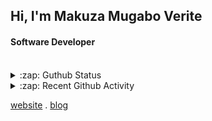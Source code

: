 
## Hi, I'm Makuza Mugabo Verite

<h4>Software Developer</h4>





<br/>

<details>
  <summary>:zap: Guthub Status</summary>
 <p>
  <p align="center"><img width="100%" src="https://github-readme-stats.vercel.app/api?username=makuzaverite&count_private=true&show_icons=true&include_all_commits=true&show_icons=true&theme=tokyonight" /></p>
  </p>
</details>

<details>
  <summary>:zap: Recent Github Activity</summary>

<!--START_SECTION:activity-->
1. 🎉 Merged PR [#89](https://github.com/PatrickNiyogitare28/customify/pull/89) in [PatrickNiyogitare28/customify](https://github.com/PatrickNiyogitare28/customify)
2. 🎉 Merged PR [#86](https://github.com/PatrickNiyogitare28/customify/pull/86) in [PatrickNiyogitare28/customify](https://github.com/PatrickNiyogitare28/customify)
3. 🎉 Merged PR [#87](https://github.com/PatrickNiyogitare28/customify/pull/87) in [PatrickNiyogitare28/customify](https://github.com/PatrickNiyogitare28/customify)
4. 💪 Opened PR [#87](https://github.com/PatrickNiyogitare28/customify/pull/87) in [PatrickNiyogitare28/customify](https://github.com/PatrickNiyogitare28/customify)
5. ❌ Closed PR [#50](https://github.com/PatrickNiyogitare28/customify/pull/50) in [PatrickNiyogitare28/customify](https://github.com/PatrickNiyogitare28/customify)
<!--END_SECTION:activity-->
</details>


[website](https://veritem.me) .
[blog](https://codekin.tech)

<!--
<h5 align="center"><em>Find me here on the internet</em></h5>
<p align="center"> 
  <a href="https://github.com/makuzaverite?tab=followers">
    <img src="https://img.shields.io/github/followers/makuzaverite?label=Followers&logo=GitHub&style=for-the-badge" alt="GitHub badge" />
  </a>
   <a href="http://twitter.com/makuza_mugabo_v">
    <img src="https://img.shields.io/twitter/follow/makuza_mugabo_v?label=Twitter&logo=twitter&style=for-the-badge" />
  </a>
 <a href="https://www.linkedin.com/in/makuza-mugabo-verite-99369a184/" target="_blank">
  <img src="https://img.shields.io/badge/LinkedIn-%230077B5.svg?&style=for-the-badge&logo=LinkedIn&logoColor=white" alt="LinkedIn">
</a>
<a href="https://dev.to/mugaboverite" target="_blank">
   <img src="https://img.shields.io/badge/DEV-%230A0A0A.svg?&style=for-the-badge&logo=DEV.to&logoColor=white" alt="DEV.to">
</a>
<a href="https://codepen.io/makuza-mugabo-verite" target="_blank">
   <img src="https://img.shields.io/badge/Codepen-%230A0A0A.svg?&style=for-the-badge&logo=Codepen&logoColor=white" alt="Codepen">
</a>
</p>
-->
